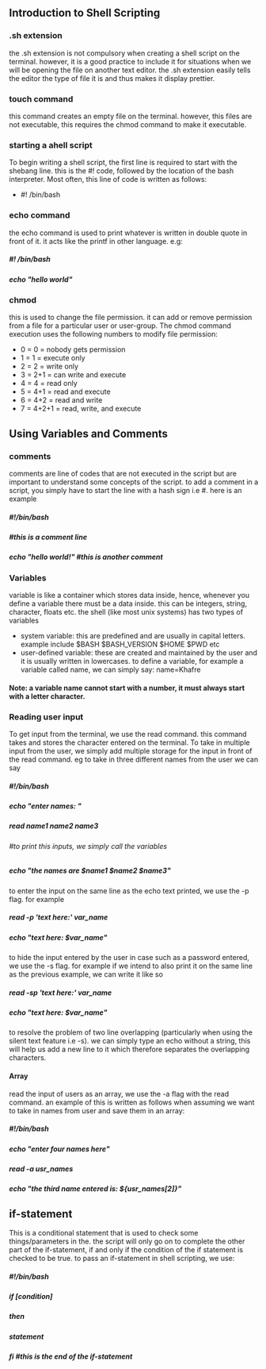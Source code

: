 ## Introduction to Shell Scripting
### .sh extension
the .sh extension is not compulsory when creating a shell script on the terminal. however, it is a good practice to include it for situations when we will be opening the file on another text editor. the .sh extension easily tells the editor the type of file it is and thus makes it display prettier.

### touch command
this command creates an empty file on the terminal. however, this files are not executable, this requires the chmod command to make it executable.

### starting a ahell script
To begin writing a shell script, the first line is required to start with the shebang line. this is the #! code, followed by the location of the bash interpreter. Most often, this line of code is written as follows:
* #! /bin/bash

### echo command
the echo command is used to print whatever is written in double quote in front of it. it acts like the printf in other language. e.g:  
##### #! /bin/bash
##### echo "hello world"

### chmod
this is used to change the file permission. it can add or remove permission from a file for a particular user or user-group. The chmod command execution uses the following numbers to modify file permission:
* 0 = 0 = nobody gets permission
* 1 = 1 = execute only
* 2 = 2 = write only
* 3 = 2+1 = can write and execute
* 4 = 4 = read only
* 5 = 4+1 = read and execute
* 6 = 4+2 = read and write
* 7 = 4+2+1 = read, write, and execute

## Using Variables and Comments
### comments
comments are line of codes that are not executed in the script but are important to understand some concepts of the script. to add a comment in a script, you simply have to start the line with a hash sign i.e #. here is an example
##### #!/bin/bash
##### #this is a comment line
##### echo "hello world!" #this is another comment

### Variables
variable is like a container which stores data inside, hence, whenever you define a variable there must be a data inside. this can be integers, string, character, floats etc. the shell (like most unix systems) has two types of variables
* system variable: this are predefined and are usually in capital letters. example include $BASH $BASH_VERSION $HOME $PWD etc
* user-defined variable: these are created and maintained by the user and it is usually written in lowercases. to define a variable, for example a variable called name, we can simply say: name=Khafre

#### Note: a variable name cannot start with a number, it must always start with a letter character.

### Reading user input
To get input from the terminal, we use the read command. this command takes and stores the character entered on the terminal. To take in multiple input from the user, we simply add multiple storage for the input in front of the read command. eg to take in three different names from the user we can say
##### #!/bin/bash

##### echo "enter names: "
##### read name1 name2 name3

###### #to print this inputs, we simply call the variables

##### echo "the names are $name1 $name2 $name3"

to enter the input on the same line as the echo text printed, we use the -p flag. for example
##### read -p 'text here:' var_name
##### echo "text here: $var_name"

to hide the input entered by the user in case such as a password entered, we use the -s flag. for example if we intend to also print it on the same line as the previous example, we can write it like so
##### read -sp 'text here:' var_name
##### echo "text here: $var_name"

to resolve the problem of two line overlapping (particularly when using the silent text feature i.e -s). we can simply type an echo without a string, this will help us add a new line to it which therefore separates the overlapping characters.

#### Array 
read the input of users as an array, we use the -a flag with the read command. an example of this is written as follows when assuming we want to take in names from user and save them in an array:
##### #!/bin/bash

##### echo "enter four names here"
##### read -a usr_names
##### echo "the third name entered is: ${usr_names[2]}"

## if-statement
This is a conditional statement that is used to check some things/parameters in the. the script will only go on to complete the other part of the if-statement, if and only if the condition of the if statement is checked to be true. 
to pass an if-statement in shell scripting, we use:
##### #!/bin/bash

##### if [condition]
##### then
#####     statement
##### fi #this is the end of the if-statement